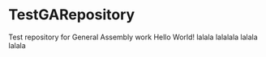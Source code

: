 # TestGARepository
Test repository for General Assembly work 
Hello World!
lalala lalalala lalala lalala
